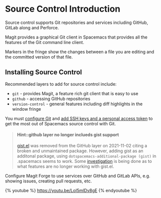 # Source Control Introduction

Source control supports Git repositories and services including GitHub, GitLab along and Perforce.

Magit provides a graphical Git client in Spacemacs that provides all the features of the Git command line client.

Markers in the fringe show the changes between a file you are editing and the committed version of that file.

## Installing Source Control

Recommended layers to add for source control include:

* `git` - provides Magit, a feature rich git client that is easy to use
* `github` - accessing GitHub repositories
* `version-control` - general features including diff highlights in the window fringe

You must [configure Git](git-configuraiton.md) and [add SSH keys and a personal access token](source-code/github-configuration.md) to get the most out of Spacemacs source control with Git.

> #### Hint::github layer no longer inclueds gist support
> [gist.el](http://github.com/defunkt/gist.el) was removed from the GitHub layer on 2021-11-02 citing a broken and unmaintained package.  However, adding gist as an additonal package, using `dotspacemacs-additional-package (gist)` in .spacemacs seems to work.  Some [investigation](https://github.com/syl20bnr/spacemacs/issues/15183) is being done as to what features are no longer working with gist.el.

Configure Magit Forge to use services over GitHub and GitLab APIs, e.g. showing issues, creating pull requests, etc.

{% youtube %}
https://youtu.be/LoI5mlDv8gE
{% endyoutube %}
